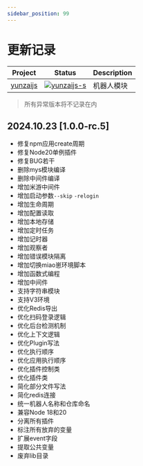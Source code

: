 ```yaml
---
sidebar_position: 99
---
```


# 更新记录

| Project    | Status                      | Description |
| ---------- | --------------------------- | ----------- |
| [yunzaijs] | [![yunzaijs-s]][yunzaijs-p] | 机器人模块  |

[yunzaijs]: https://github.com/yunzaijs/core
[yunzaijs-s]: https://img.shields.io/npm/v/yunzaijs.svg
[yunzaijs-p]: https://www.npmjs.com/package/yunzaijs

> 所有异常版本将不记录在内

## 2024.10.23 [1.0.0-rc.5]

- 修复npm应用create周期
- 修复Node20单例插件
- 修复BUG若干
- 删除mys模块编译
- 删除中间件编译
- 增加米游中间件
- 增加启动参数`--skip` `-relogin`
- 增加生命周期
- 增加配置读取
- 增加本地存储
- 增加定时任务
- 增加记时器
- 增加观察者
- 增加错误模块隔离
- 增加切换miao崽环境脚本
- 增加函数式编程
- 增加中间件
- 支持字符串模块
- 支持V3环境
- 优化Redis导出
- 优化扫码登录逻辑
- 优化后台检测机制
- 优化上下文逻辑
- 优化Plugin写法
- 优化执行顺序
- 优化应用执行顺序
- 优化插件控制类
- 优化插件类
- 简化部分文件写法
- 简化redis连接
- 统一机器人名称和仓库命名
- 兼容Node 18和20
- 分离所有插件
- 标注所有放弃的变量
- 扩展event字段
- 提取公共变量
- 废弃lib目录

